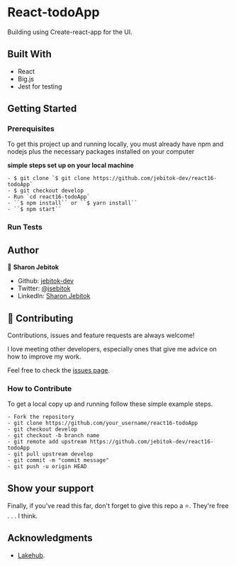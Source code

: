 # React-todoApp
Building using Create-react-app for the UI.

## Built With

- React
- Big.js
- Jest for testing

## Getting Started

### Prerequisites

To get this project up and running locally, you must already have npm and nodejs plus the necessary packages installed on your computer

**simple steps set up on your local machine**

```
- $ git clone `$ git clone https://github.com/jebitok-dev/react16-todoApp`
- $ git checkout develop
- Run `cd react16-todoApp`
- ``$ npm install`` or ``$ yarn install``
- ``$ npm start``
```

<!-- - [Live Version](https://calculator-math-magicians.netlify.app/) -->

### Run Tests
<!-- Tests for modules written using **Jest**
- ``$ npm run test`` or ``$ yarn test`` or ``$ npx jest --coverage`` -->

## Author

👤 **Sharon Jebitok**

- Github: [jebitok-dev](https://github.com/jebitok-dev)
- Twitter: [@jsebitok](https://twitter.com/jsebitok)
- LinkedIn: [Sharon Jebitok](https://www.linkedin.com/in/sharon-jebitok/)

## 🤝 Contributing

Contributions, issues and feature requests are always welcome!

I love meeting other developers, especially ones that give me advice on how to improve my work.

Feel free to check the [issues page](https://github.com/jebitok-dev/react16-todoApp).

### How to Contribute

To get a local copy up and running follow these simple example steps.

```
- Fork the repository
- git clone https://github.com/your_username/react16-todoApp
- git checkout develop
- git checkout -b branch name
- git remote add upstream https://github.com/jebitok-dev/react16-todoApp
- git pull upstream develop
- git commit -m "commit message"
- git push -u origin HEAD
```

## Show your support

Finally, if you've read this far, don't forget to give this repo a ⭐️. They're free . . . I think.

## Acknowledgments

- [Lakehub](https://academy.lakehub.co.ke/).